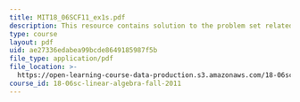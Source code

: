 ```yaml
---
title: MIT18_06SCF11_ex1s.pdf
description: This resource contains solution to the problem set related to exam 1.
type: course
layout: pdf
uid: ae27336edabea99bcde8649185987f5b
file_type: application/pdf
file_location: >-
  https://open-learning-course-data-production.s3.amazonaws.com/18-06sc-linear-algebra-fall-2011/ae27336edabea99bcde8649185987f5b_MIT18_06SCF11_ex1s.pdf
course_id: 18-06sc-linear-algebra-fall-2011
---
```

